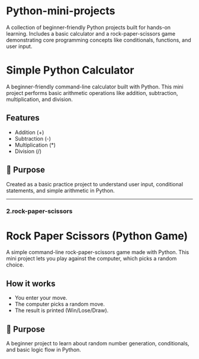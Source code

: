 # Python-mini-projects
 A collection of beginner-friendly Python projects built for hands-on learning. Includes a basic calculator and a rock-paper-scissors game demonstrating core programming concepts like conditionals, functions, and user input.
#  Simple Python Calculator

A beginner-friendly command-line calculator built with Python. This mini project performs basic arithmetic operations like addition, subtraction, multiplication, and division.

##  Features
- Addition (+)
- Subtraction (-)
- Multiplication (*)
- Division (/)


## 🎯 Purpose
Created as a basic practice project to understand user input, conditional statements, and simple arithmetic in Python.

---

### 2.rock-paper-scissors

# Rock Paper Scissors (Python Game)

A simple command-line rock-paper-scissors game made with Python. This mini project lets you play against the computer, which picks a random choice.

## How it works
- You enter your move.
- The computer picks a random move.
- The result is printed (Win/Lose/Draw).


## 🎯 Purpose
A beginner project to learn about random number generation, conditionals, and basic logic flow in Python.
